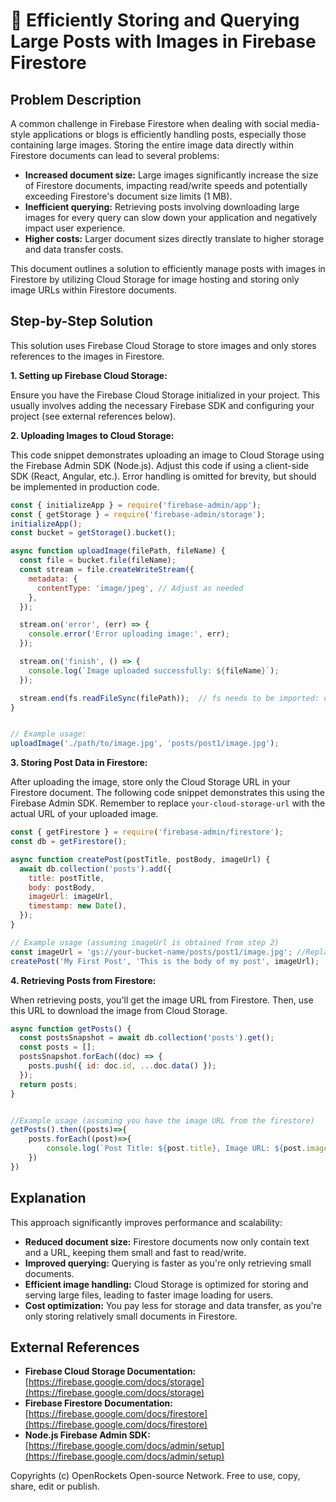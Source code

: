 # 🐞 Efficiently Storing and Querying Large Posts with Images in Firebase Firestore


## Problem Description

A common challenge in Firebase Firestore when dealing with social media-style applications or blogs is efficiently handling posts, especially those containing large images. Storing the entire image data directly within Firestore documents can lead to several problems:

* **Increased document size:** Large images significantly increase the size of Firestore documents, impacting read/write speeds and potentially exceeding Firestore's document size limits (1 MB).
* **Inefficient querying:**  Retrieving posts involving downloading large images for every query can slow down your application and negatively impact user experience.
* **Higher costs:**  Larger document sizes directly translate to higher storage and data transfer costs.

This document outlines a solution to efficiently manage posts with images in Firestore by utilizing Cloud Storage for image hosting and storing only image URLs within Firestore documents.

## Step-by-Step Solution

This solution uses Firebase Cloud Storage to store images and only stores references to the images in Firestore.

**1. Setting up Firebase Cloud Storage:**

Ensure you have the Firebase Cloud Storage initialized in your project.  This usually involves adding the necessary Firebase SDK and configuring your project (see external references below).

**2. Uploading Images to Cloud Storage:**

This code snippet demonstrates uploading an image to Cloud Storage using the Firebase Admin SDK (Node.js). Adjust this code if using a client-side SDK (React, Angular, etc.).  Error handling is omitted for brevity, but should be implemented in production code.

```javascript
const { initializeApp } = require('firebase-admin/app');
const { getStorage } = require('firebase-admin/storage');
initializeApp();
const bucket = getStorage().bucket();

async function uploadImage(filePath, fileName) {
  const file = bucket.file(fileName);
  const stream = file.createWriteStream({
    metadata: {
      contentType: 'image/jpeg', // Adjust as needed
    },
  });

  stream.on('error', (err) => {
    console.error('Error uploading image:', err);
  });

  stream.on('finish', () => {
    console.log(`Image uploaded successfully: ${fileName}`);
  });

  stream.end(fs.readFileSync(filePath));  // fs needs to be imported: const fs = require('fs');
}


// Example usage:
uploadImage('./path/to/image.jpg', 'posts/post1/image.jpg');
```

**3. Storing Post Data in Firestore:**

After uploading the image, store only the Cloud Storage URL in your Firestore document.  The following code snippet demonstrates this using the Firebase Admin SDK.  Remember to replace `your-cloud-storage-url` with the actual URL of your uploaded image.

```javascript
const { getFirestore } = require('firebase-admin/firestore');
const db = getFirestore();

async function createPost(postTitle, postBody, imageUrl) {
  await db.collection('posts').add({
    title: postTitle,
    body: postBody,
    imageUrl: imageUrl,
    timestamp: new Date(),
  });
}

// Example usage (assuming imageUrl is obtained from step 2)
const imageUrl = 'gs://your-bucket-name/posts/post1/image.jpg'; //Replace with your bucket name and file path.
createPost('My First Post', 'This is the body of my post', imageUrl);

```

**4. Retrieving Posts from Firestore:**

When retrieving posts, you'll get the image URL from Firestore. Then, use this URL to download the image from Cloud Storage.

```javascript
async function getPosts() {
  const postsSnapshot = await db.collection('posts').get();
  const posts = [];
  postsSnapshot.forEach((doc) => {
    posts.push({ id: doc.id, ...doc.data() });
  });
  return posts;
}


//Example usage (assuming you have the image URL from the firestore)
getPosts().then((posts)=>{
    posts.forEach((post)=>{
        console.log(`Post Title: ${post.title}, Image URL: ${post.imageUrl}`);
    })
})

```


## Explanation

This approach significantly improves performance and scalability:

* **Reduced document size:**  Firestore documents now only contain text and a URL, keeping them small and fast to read/write.
* **Improved querying:**  Querying is faster as you're only retrieving small documents.
* **Efficient image handling:** Cloud Storage is optimized for storing and serving large files, leading to faster image loading for users.
* **Cost optimization:** You pay less for storage and data transfer, as you're only storing relatively small documents in Firestore.


## External References

* **Firebase Cloud Storage Documentation:** [https://firebase.google.com/docs/storage](https://firebase.google.com/docs/storage)
* **Firebase Firestore Documentation:** [https://firebase.google.com/docs/firestore](https://firebase.google.com/docs/firestore)
* **Node.js Firebase Admin SDK:** [https://firebase.google.com/docs/admin/setup](https://firebase.google.com/docs/admin/setup)


Copyrights (c) OpenRockets Open-source Network. Free to use, copy, share, edit or publish.

